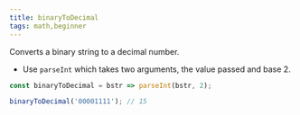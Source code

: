 ```yaml
---
title: binaryToDecimal
tags: math,beginner
---
```


Converts a binary string to a decimal number.

- Use `parseInt` which takes two arguments, the value passed and base 2.

```js
const binaryToDecimal = bstr => parseInt(bstr, 2);
```

```js
binaryToDecimal('00001111'); // 15
```
